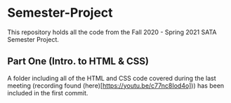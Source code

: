 # Semester-Project
This repository holds all the code from the Fall 2020 - Spring 2021 SATA Semester Project. 


## Part One (Intro. to HTML & CSS)
A folder including all of the HTML and CSS code covered during the last meeting (recording found (here)[https://youtu.be/c77nc8Iod4o])) has been included in the first commit. 
